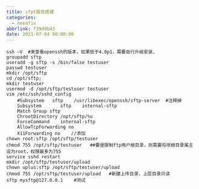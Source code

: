 ```yaml
---
title: sfpt服务搭建
categories:
  - needfix
abbrlink: f39d9b43
date: 2021-07-04 00:00:00
---
```

    ssh –V  #来查看openssh的版本，如果低于4.8p1，需要自行升级安装，
    groupadd sftp  
    useradd -g sftp -s /bin/false testuser   
    passwd testuser
    mkdir /opt/sftp   
    cd /opt/sftp;      
    mkdir testuser
    usermod -d /opt/sftp/testuser testuser
    vim /etc/ssh/sshd_config
        #Subsystem   sftp    /usr/libexec/openssh/sftp-server  #注释掉
        Subsystem       sftp    internal-sftp  
        Match Group sftp  
        ChrootDirectory /opt/sftp/%u  
        ForceCommand    internal-sftp  
        AllowTcpForwarding no  
        X11Forwarding no    //添加
    chown root:sftp /opt/sftp/testuser 
    chmod 755 /opt/sftp/testuser   ##要是限制ftp用户根目录，则需要将改根目录属主设为root，权限最多为755
    service sshd restart  
    mkdir /opt/sftp/testuser/upload  
    chown uplus:sftp /opt/sftp/testuser/upload  
    chmod 755 /opt/sftp/testuser/upload   #新建上传目录，上层目录只读
    sftp mysftp@127.0.0.1    #测试